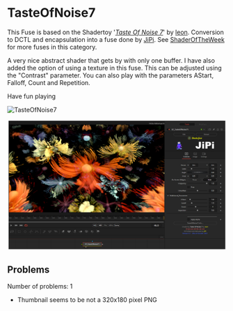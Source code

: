 # TasteOfNoise7

This Fuse is based on the Shadertoy '_[Taste Of Noise 7](https://www.shadertoy.com/view/NddSWs)_' by [leon](https://www.shadertoy.com/user/leon). Conversion to DCTL and encapsulation into a fuse done by [JiPi](../../Site/Profiles/JiPi.md). See [ShaderOfTheWeek](README.md) for more fuses in this category.

<!-- +++ DO NOT REMOVE THIS COMMENT +++ DO NOT ADD OR EDIT ANY TEXT BEFORE THIS LINE +++ IT WOULD BE A REALLY BAD IDEA +++ -->

A very nice abstract shader that gets by with only one buffer. I have also added the option of using a texture in this fuse. This can be adjusted using the "Contrast" parameter. You can also play with the parameters AStart, Falloff, Count and Repetition.

Have fun playing

![TasteOfNoise7](https://user-images.githubusercontent.com/78935215/138074392-90ea744c-82e5-4215-ae4c-f55c1a184a47.gif)


[![TasteOfNoise7](TasteOfNoise7.png)](TasteOfNoise7.fuse)

<!-- +++ DO NOT REMOVE THIS COMMENT +++ DO NOT EDIT ANY TEXT THAT COMES AFTER THIS LINE +++ TRUST ME: JUST DON'T DO IT +++ -->

## Problems

Number of problems: 1

- Thumbnail seems to be not a 320x180 pixel PNG



